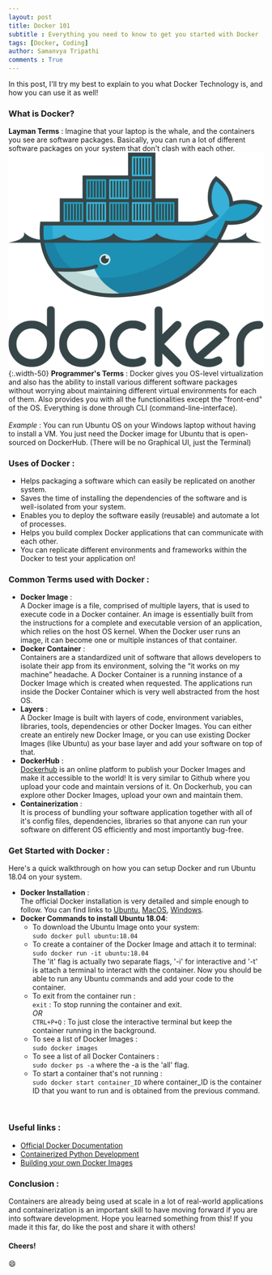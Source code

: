 ```yaml
---
layout: post
title: Docker 101
subtitle : Everything you need to know to get you started with Docker
tags: [Docker, Coding]
author: Samanvya Tripathi
comments : True
---
```


In this post, I'll try my best to explain to you what Docker Technology is, and how you can use it as well! <br>

### What is Docker?

**Layman Terms** : Imagine that your laptop is the whale, and the containers you see are software packages. Basically, you can run a lot of different software packages on your system that don't clash with each other.
![Docker](/assets/img/blog_posts/Docker/docker.svg){:.width-50}
**Programmer's Terms** : Docker gives you OS-level virtualization and also has the ability to install various different software packages without worrying about maintaining different virtual environments for each of them. Also provides you with all the functionalities except the "front-end" of the OS. Everything is done through CLI (command-line-interface).<br><br>
_Example_ : You can run Ubuntu OS on your Windows laptop without having to install a VM. You just need the Docker image for Ubuntu that is open-sourced on DockerHub. (There will be no Graphical UI, just the Terminal)

### Uses of Docker : 
- Helps packaging a software which can easily be replicated on another system.
- Saves the time of installing the dependencies of the software and is well-isolated from your system.
- Enables you to deploy the software easily (reusable) and automate a lot of processes.
- Helps you build complex Docker applications that can communicate with each other.
- You can replicate different environments and frameworks within the Docker to test your application on!

### Common Terms used with Docker :

- **Docker Image** : <br>
A Docker image is a file, comprised of multiple layers, that is used to execute code in a Docker container. An image is essentially built from the instructions for a complete and executable version of an application, which relies on the host OS kernel. When the Docker user runs an image, it can become one or multiple instances of that container. 
- **Docker Container** : <br>
 Containers are a standardized unit of software that allows developers to isolate their app from its environment, solving the “it works on my machine” headache. A Docker Container is a running instance of a Docker Image which is created when requested. The applications run inside the Docker Container which is very well abstracted from the host OS.
- **Layers** : <br>
 A Docker Image is built with layers of code, environment variables, libraries, tools, dependencies or other Docker Images. You can either create an entirely new Docker Image, or you can use existing Docker Images (like Ubuntu) as your base layer and add your software on top of that. 
- **DockerHub** : <br>
 [Dockerhub](https://hub.docker.com) is an online platform to publish your Docker Images and make it accessible to the world! It is very similar to Github where you upload your code and maintain versions of it. On Dockerhub, you can explore other Docker Images, upload your own and maintain them. 
- **Containerization** : <br>
It is process of bundling your software application together with all of it's config files, dependencies, libraries so that anyone can run your software on different OS efficiently and most importantly bug-free.

### Get Started with Docker :
Here's a quick walkthrough on how you can setup Docker and run Ubuntu 18.04 on your system.

- **Docker Installation** : <br>
The official Docker installation is very detailed and simple enough to follow. You can find links to [Ubuntu](https://docs.docker.com/engine/install/ubuntu/), [MacOS](https://docs.docker.com/docker-for-mac/install/), [Windows](https://docs.docker.com/docker-for-windows/install/).
- **Docker Commands to install Ubuntu 18.04**: <br>
    - To download the Ubuntu Image onto your system: <br>
    `sudo docker pull ubuntu:18.04`
    - To create a container of the Docker Image and attach it to terminal: <br>
    `sudo docker run -it ubuntu:18.04` <br>
    The 'it' flag is actually two separate flags, '-i' for interactive and '-t' is attach a terminal to interact with the container.
    Now you should be able to run any Ubuntu commands and add your code to the container. 
    - To exit from the container run : <br>
    `exit` : To stop running the container and exit. <br>
    *OR* <br>
    `CTRL+P+Q` : To just close the interactive terminal but keep the container running in the background.
    - To see a list of Docker Images : <br>
    `sudo docker images` <br>
    - To see a list of all Docker Containers : <br>
    `sudo docker ps -a` where the -a is the 'all' flag.
    - To start a container that's not running : <br>
    `sudo docker start container_ID` where container_ID is the container ID that you want to run and is obtained from the previous command.
<br>

### Useful links :
- [Official Docker Documentation](https://docs.docker.com)
- [Containerized Python Development](https://www.docker.com/blog/containerized-python-development-part-1/)
- [Building your own Docker Images](https://docs.docker.com/develop/develop-images/dockerfile_best-practices/)

### Conclusion : 

Containers are already being used at scale in a lot of real-world applications and containerization is an important skill to have moving forward if you are into software development. Hope you learned something from this! If you made it this far, do like the post and share it with others! <br>

#### Cheers!
 :smile: